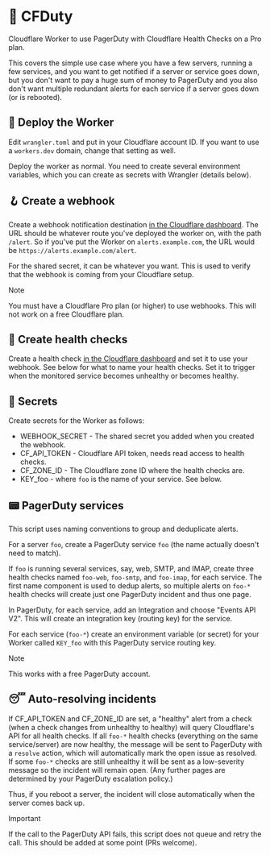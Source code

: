 # 🚨 CFDuty

Cloudflare Worker to use PagerDuty with Cloudflare Health Checks on a Pro plan.

This covers the simple use case where you have a few servers, running a few
services, and you want to get notified if a server or service goes down,
but you don't want to pay a huge sum of money to PagerDuty and you also
don't want multiple redundant alerts for each service if a server goes
down (or is rebooted).

## 🚧 Deploy the Worker

Edit `wrangler.toml` and put in your Cloudflare account ID. If you want
to use a `workers.dev` domain, change that setting as well.

Deploy the worker as normal. You need to create several environment
variables, which you can create as secrets with Wrangler (details below).

## 🪝 Create a webhook

Create a webhook notification destination [in the Cloudflare dashboard](https://dash.cloudflare.com/?to=/:account/notifications/destinations).
The URL should be whatever route you've deployed the worker on, with
the path `/alert`. So if you've put the Worker on `alerts.example.com`,
the URL would be `https://alerts.example.com/alert`.

For the shared secret, it can be whatever you want. This is used to
verify that the webhook is coming from your Cloudflare setup.

> [!NOTE]
> You must have a Cloudflare Pro plan (or higher) to use webhooks. This
> will not work on a free Cloudflare plan.

## 📣 Create health checks

Create a health check [in the Cloudflare dashboard](https://dash.cloudflare.com/?to=/:account/:zone/traffic/health-checks)
and set it to use your webhook. See below for what to name your health
checks. Set it to trigger when the monitored service becomes unhealthy
or becomes healthy.

## 🤫 Secrets

Create secrets for the Worker as follows:

- WEBHOOK_SECRET - The shared secret you added when you created the webhook.
- CF_API_TOKEN - Cloudflare API token, needs read access to health checks.
- CF_ZONE_ID - The Cloudflare zone ID where the health checks are.
- KEY_foo - where `foo` is the name of your service. See below.

## 📟 PagerDuty services

This script uses naming conventions to group and deduplicate alerts.

For a server `foo`, create a PagerDuty service `foo` (the name actually
doesn't need to match).

If `foo` is running several services, say, web, SMTP, and IMAP, create
three health checks named `foo-web`, `foo-smtp`, and `foo-imap`, for
each service. The first name component is used to dedup alerts, so
multiple alerts on `foo-*` health checks will create just one PagerDuty
incident and thus one page.

In PagerDuty, for each service, add an Integration and choose "Events API V2".
This will create an integration key (routing key) for the service.

For each service (`foo-*`) create an environment variable (or secret)
for your Worker called `KEY_foo` with this PagerDuty service routing key.

> [!NOTE]
> This works with a free PagerDuty account.

## 😴 Auto-resolving incidents

If CF_API_TOKEN and CF_ZONE_ID are set, a "healthy" alert from a check
(when a check changes from unhealthy to healthy) will query Cloudflare's
API for all health checks. If all `foo-*` health checks (everything on the
same service/server) are now healthy, the message will be sent to PagerDuty
with a `resolve` action, which will automatically mark the open issue as
resolved. If some `foo-*` checks are still unhealthy it will be sent as a
low-severity message so the incident will remain open. (Any further pages
are determined by your PagerDuty escalation policy.)

Thus, if you reboot a server, the incident will close automatically when
the server comes back up.

> [!IMPORTANT]
> If the call to the PagerDuty API fails, this script does not queue and
> retry the call. This should be added at some point (PRs welcome).
